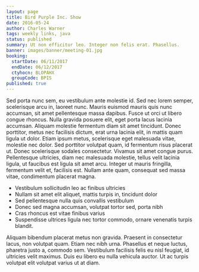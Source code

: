 ```yaml
---
layout: page
title: Bird Purple Inc. Show
date: 2016-05-24
author: Charles Warner
tags: weekly links, java
status: published
summary: Ut non efficitur leo. Integer non felis erat. Phasellus.
banner: images/banner/meeting-01.jpg
booking:
  startDate: 06/11/2017
  endDate: 06/12/2017
  ctyhocn: BLOPAHX
  groupCode: BPIS
published: true
---
```

Sed porta nunc sem, eu vestibulum ante molestie id. Sed nec lorem semper, scelerisque arcu in, laoreet nunc. Mauris euismod mauris quis nunc accumsan, sit amet pellentesque massa dapibus. Fusce ut orci ut libero congue rhoncus. Nulla gravida posuere elit, eget porta lacus lacinia accumsan. Aliquam molestie fermentum diam sit amet tincidunt. Donec porttitor, metus nec facilisis dictum, erat urna lacinia elit, in mattis quam ligula ut dolor. Etiam ipsum metus, scelerisque eget malesuada vitae, molestie nec dolor. Sed porttitor volutpat quam, id fermentum risus placerat ut. Donec scelerisque sodales consectetur. Vivamus sit amet congue purus. Pellentesque ultricies, diam nec malesuada molestie, tellus velit lacinia ligula, ut faucibus est ligula sit amet arcu. Integer ut mauris fringilla, fermentum velit et, facilisis est. Nullam ante quam, consequat sed massa vitae, condimentum placerat magna.

* Vestibulum sollicitudin leo ac finibus ultricies
* Nullam sit amet elit aliquet, mattis turpis in, tincidunt dolor
* Sed pellentesque nulla quis convallis vestibulum
* Donec sed magna accumsan, volutpat tortor sed, porta nibh
* Cras rhoncus est vitae finibus varius
* Suspendisse ultrices ligula nec tortor commodo, ornare venenatis turpis blandit.

Aliquam bibendum placerat metus non gravida. Praesent in consectetur lacus, non volutpat quam. Etiam nec nibh urna. Phasellus et neque luctus, pharetra justo a, commodo sem. Vestibulum facilisis felis eu nisl feugiat, id ultricies velit maximus. Duis eu libero eu nulla vehicula auctor. Ut ac turpis volutpat elit volutpat varius ut at diam.
